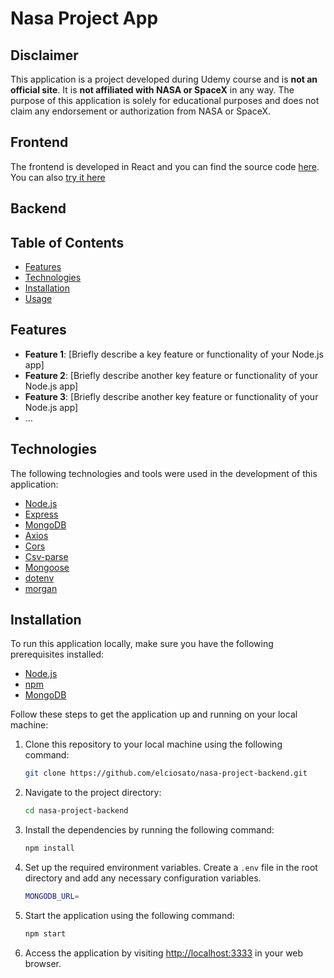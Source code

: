 # Nasa Project App

## Disclaimer

This application is a project developed during Udemy course and is **not an official site**. It is **not affiliated with NASA or SpaceX** in any way. The purpose of this application is solely for educational purposes and does not claim any endorsement or authorization from NASA or SpaceX.


## Frontend
The frontend is developed in React and you can find the source code [here](https://github.com/elciosato/nasa-project-frontend). You can also [try it here](https://nasa-project-frontend.vercel.app/)


## Backend

## Table of Contents

- [Features](#features)
- [Technologies](#technologies)
- [Installation](#installation)
- [Usage](#usage)

## Features

- **Feature 1**: [Briefly describe a key feature or functionality of your Node.js app]
- **Feature 2**: [Briefly describe another key feature or functionality of your Node.js app]
- **Feature 3**: [Briefly describe another key feature or functionality of your Node.js app]
- ...

## Technologies

The following technologies and tools were used in the development of this application:

- [Node.js](https://nodejs.org/)
- [Express](https://expressjs.com/)
- [MongoDB](https://www.mongodb.com/)
- [Axios](https://www.npmjs.com/package/axios)
- [Cors](https://www.npmjs.com/package/cors)
- [Csv-parse](https://www.npmjs.com/package/csv-parse)
- [Mongoose](https://www.npmjs.com/package/mongoose)
- [dotenv](https://www.npmjs.com/package/dotenv)
- [morgan](https://www.npmjs.com/package/morgan)

## Installation

To run this application locally, make sure you have the following prerequisites installed:

- [Node.js](https://nodejs.org/)
- [npm](https://www.npmjs.com/)
- [MongoDB](https://www.mongodb.com/)

Follow these steps to get the application up and running on your local machine:

1. Clone this repository to your local machine using the following command:
   ```bash
   git clone https://github.com/elciosato/nasa-project-backend.git
   ```

2. Navigate to the project directory:
   ```bash
   cd nasa-project-backend
   ```

3. Install the dependencies by running the following command:
   ```bash
   npm install
   ```

4. Set up the required environment variables. Create a `.env` file in the root directory and add any necessary configuration variables.
   ```bash
   MONGODB_URL=
   ```

5. Start the application using the following command:
   ```bash
   npm start
   ```

6. Access the application by visiting [http://localhost:3333](http://localhost:3333) in your web browser.


